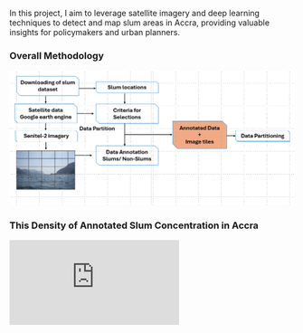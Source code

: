 In this project, I aim to leverage satellite imagery and deep learning techniques to detect and map slum areas in Accra, providing valuable insights for policymakers and urban planners.

### Overall Methodology
![Slum Annotation Example](https://github.com/niiquaye70/Slum-Detection-Using-Convolutional-Neutral-Networks-/blob/main/methodology_link.png)

### This Density of Annotated Slum Concentration in Accra 

![Annotation_vis](https://github.com/niiquaye70/Slum-Detection-Using-Convolutional-Neutral-Networks-/blob/main/index.html)

